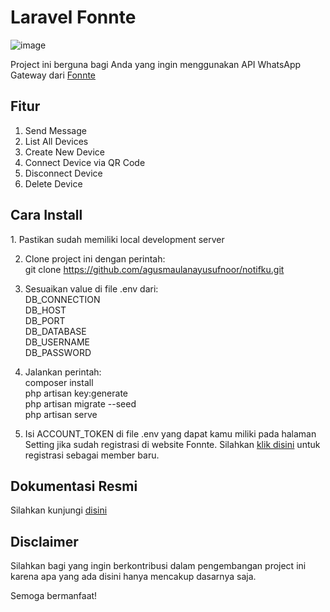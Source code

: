 <h1>Laravel Fonnte</h1>

![image](https://github.com/user-attachments/assets/9685d2bc-42ae-4df2-8069-84a0b25d5aa3)


<p>Project ini berguna bagi Anda yang ingin menggunakan API WhatsApp Gateway dari <a href="https://md.fonnte.com/new/register.php?ref=137" target="_blank">Fonnte</a></p>

<h2>Fitur</h2>
<ol>
    <li>Send Message</li>
    <li>List All Devices</li>
    <li>Create New Device</li>
    <li>Connect Device via QR Code</li>
    <li>Disconnect Device</li>
    <li>Delete Device</li>
</ol>

<h2>Cara Install</h2>
1. Pastikan sudah memiliki local development server

2. Clone project ini dengan perintah: 
<br>git clone https://github.com/agusmaulanayusufnoor/notifku.git
3. Sesuaikan value di file .env dari:
<br>DB_CONNECTION
<br>DB_HOST
<br>DB_PORT
<br>DB_DATABASE
<br>DB_USERNAME
<br>DB_PASSWORD

4. Jalankan perintah:
<br>composer install
<br>php artisan key:generate
<br>php artisan migrate --seed
<br>php artisan serve

5. Isi ACCOUNT_TOKEN di file .env yang dapat kamu miliki pada halaman Setting jika sudah registrasi di website Fonnte. Silahkan <a href="https://md.fonnte.com/new/register.php?ref=137" target="_blank">klik disini</a> untuk registrasi sebagai member baru. 

<h2>Dokumentasi Resmi</h2>
Silahkan kunjungi <a href="https://docs.fonnte.com/" target="_blank">disini</a>

<h2>Disclaimer</h2>
<p>Silahkan bagi yang ingin berkontribusi dalam pengembangan project ini karena apa yang ada disini hanya mencakup dasarnya saja.</p>
<p>Semoga bermanfaat!</p>
